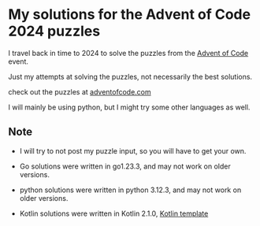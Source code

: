 # My solutions for the Advent of Code 2024 puzzles

I travel back in time to 2024 to solve the puzzles from the [Advent of Code](https://adventofcode.com/2024) event.

Just my attempts at solving the puzzles, not necessarily the best solutions.

check out the puzzles at [adventofcode.com](https://adventofcode.com/2024)

I will mainly be using python, but I might try some other languages as well.

## **Note**

- I will try to not post my puzzle input, so you will have to get your own.

- Go solutions were written in go1.23.3, and may not work on older versions.

- python solutions were written in python 3.12.3, and may not work on older versions.

- Kotlin solutions were written in Kotlin 2.1.0, [Kotlin template](https://github.com/kotlin-hands-on/advent-of-code-kotlin-template)
